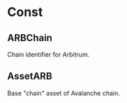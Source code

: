 # Const

<!-- Generated by documentation.js. Update this documentation by updating the source code. -->

## ARBChain

Chain identifier for Arbitrum.

## AssetARB

Base "chain" asset of Avalanche chain.
